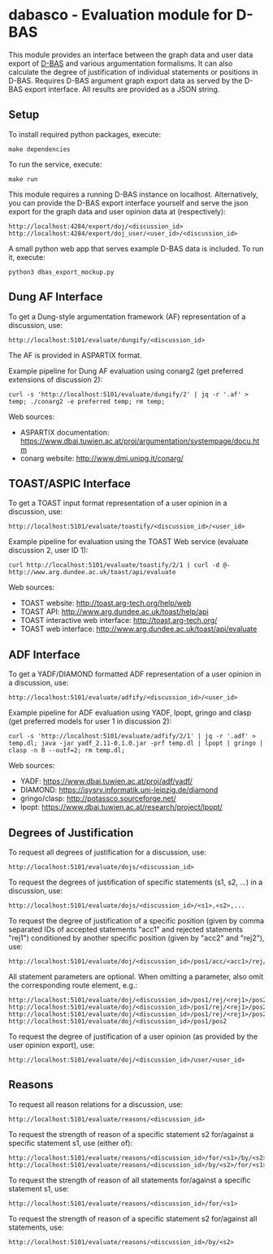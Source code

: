 # dabasco - Evaluation module for D-BAS

This module provides an interface between the graph data and user data export of [D-BAS](https://github.com/hhucn/dbas) and various argumentation formalisms. It can also calculate the degree of justification of individual statements or positions in D-BAS. Requires D-BAS argument graph export data as served by the D-BAS export interface. All results are provided as a JSON string.

## Setup

To install required python packages, execute:

    make dependencies
    
To run the service, execute:

    make run
    
This module requires a running D-BAS instance on localhost.
Alternatively, you can provide the D-BAS export interface yourself and serve the json export for the graph data and user opinion data at (respectively):

    http://localhost:4284/export/doj/<discussion_id>
    http://localhost:4284/export/doj_user/<user_id>/<discussion_id>
    
A small python web app that serves example D-BAS data is included. To run it, execute:

    python3 dbas_export_mockup.py
    
## Dung AF Interface

To get a Dung-style argumentation framework (AF) representation of a discussion, use:

    http://localhost:5101/evaluate/dungify/<discussion_id>    

The AF is provided in ASPARTIX format.

Example pipeline for Dung AF evaluation using conarg2 (get preferred extensions of discussion 2):

    curl -s 'http://localhost:5101/evaluate/dungify/2' | jq -r '.af' > temp; ./conarg2 -e preferred temp; rm temp;
    
Web sources:

- ASPARTIX documentation: https://www.dbai.tuwien.ac.at/proj/argumentation/systempage/docu.htm
- conarg website: http://www.dmi.unipg.it/conarg/

## TOAST/ASPIC Interface

To get a TOAST input format representation of a user opinion in a discussion, use:

    http://localhost:5101/evaluate/toastify/<discussion_id>/<user_id>

Example pipeline for evaluation using the TOAST Web service (evaluate discussion 2, user ID 1):

    curl http://localhost:5101/evaluate/toastify/2/1 | curl -d @- http://www.arg.dundee.ac.uk/toast/api/evaluate
    
Web sources:

- TOAST website: http://toast.arg-tech.org/help/web
- TOAST API: http://www.arg.dundee.ac.uk/toast/help/api
- TOAST interactive web interface: http://toast.arg-tech.org/
- TOAST web interface: http://www.arg.dundee.ac.uk/toast/api/evaluate

## ADF Interface

To get a YADF/DIAMOND formatted ADF representation of a user opinion in a discussion, use:
 
    http://localhost:5101/evaluate/adfify/<discussion_id>/<user_id>
         
Example pipeline for ADF evaluation using YADF, lpopt, gringo and clasp (get preferred models for user 1 in discussion 2):

    curl -s 'http://localhost:5101/evaluate/adfify/2/1' | jq -r '.adf' > temp.dl; java -jar yadf_2.11-0.1.0.jar -prf temp.dl | lpopt | gringo | clasp -n 0 --outf=2; rm temp.dl;   
     
Web sources:

- YADF: https://www.dbai.tuwien.ac.at/proj/adf/yadf/
- DIAMOND: https://isysrv.informatik.uni-leipzig.de/diamond
- gringo/clasp: http://potassco.sourceforge.net/
- lpopt: https://www.dbai.tuwien.ac.at/research/project/lpopt/

## Degrees of Justification

To request all degrees of justification for a discussion, use:

    http://localhost:5101/evaluate/dojs/<discussion_id>
    
To request the degrees of justification of specific statements (s1, s2, ...) in a discussion, use:

    http://localhost:5101/evaluate/dojs/<discussion_id>/<s1>,<s2>,...

To request the degree of justification of a specific position (given by comma separated IDs of accepted statements "acc1" and rejected statements "rej1") conditioned by another specific position (given by "acc2" and "rej2"), use:

    http://localhost:5101/evaluate/doj/<discussion_id>/pos1/acc/<acc1>/rej/<rej1>/pos2/acc/<acc2>/rej/<rej2>
    
All statement parameters are optional. When omitting a parameter, also omit the corresponding route element, e.g.:

    http://localhost:5101/evaluate/doj/<discussion_id>/pos1/rej/<rej1>/pos2/acc/<acc2>/rej/<rej2>
    http://localhost:5101/evaluate/doj/<discussion_id>/pos1/rej/<rej1>/pos2/acc/<acc2>
    http://localhost:5101/evaluate/doj/<discussion_id>/pos1/rej/<rej1>/pos2
    http://localhost:5101/evaluate/doj/<discussion_id>/pos1/pos2

To request the degree of justification of a user opinion (as provided by the user opinion export), use:

    http://localhost:5101/evaluate/doj/<discussion_id>/user/<user_id>

## Reasons

To request all reason relations for a discussion, use:

    http://localhost:5101/evaluate/reasons/<discussion_id>

To request the strength of reason of a specific statement s2 for/against a specific statement s1, use (either of):

    http://localhost:5101/evaluate/reasons/<discussion_id>/for/<s1>/by/<s2>
    http://localhost:5101/evaluate/reasons/<discussion_id>/by/<s2>/for/<s1>
                                             
To request the strength of reason of all statements for/against a specific statement s1, use:

    http://localhost:5101/evaluate/reasons/<discussion_id>/for/<s1>
        
To request the strength of reason of a specific statement s2 for/against all statements, use:

    http://localhost:5101/evaluate/reasons/<discussion_id>/by/<s2>
    
